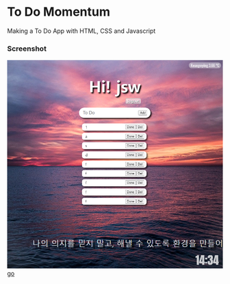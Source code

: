 # To Do Momentum

Making a To Do App with HTML, CSS and Javascript

### Screenshot

![image](imgs/main.PNG)
[go](https://software92.github.io/to-do-momentum/)
